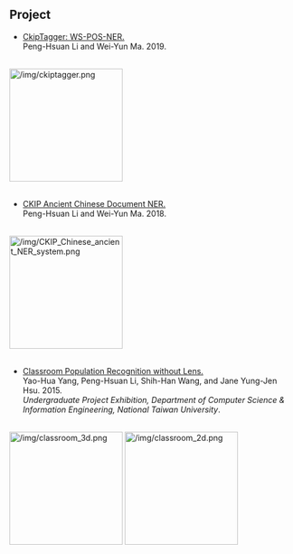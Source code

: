 <h2>Project</h2>

* [CkipTagger: WS-POS-NER.](https://github.com/ckiplab/ckiptagger)<br />
Peng-Hsuan Li and Wei-Yun Ma. 2019.<br />
<br />
<img src="/img/ckiptagger.png" alt="/img/ckiptagger.png" width="200" height="200"><br />
<br />

* [CKIP Ancient Chinese Document NER.](https://github.com/jacobvsdanniel/ancient_chinese_NER)<br />
Peng-Hsuan Li and Wei-Yun Ma. 2018.<br />
<br />
<img src="/img/CKIP_ancient_Chinese_NER_system.png" alt="/img/CKIP_Chinese_ancient_NER_system.png" width="200" height="200"><br />
<br />

* [Classroom Population Recognition without Lens.](doc/classroom_population_recognition.pdf)<br />
Yao-Hua Yang, Peng-Hsuan Li, Shih-Han Wang, and Jane Yung-Jen Hsu. 2015.<br />
*Undergraduate Project Exhibition, Department of Computer Science & Information Engineering, National Taiwan University*.<br />
<br />
<img src="/img/classroom_3d.png" alt="/img/classroom_3d.png" width="200" height="200">
<img src="/img/classroom_2d.png" alt="/img/classroom_2d.png" width="200" height="200"><br />
<br />
